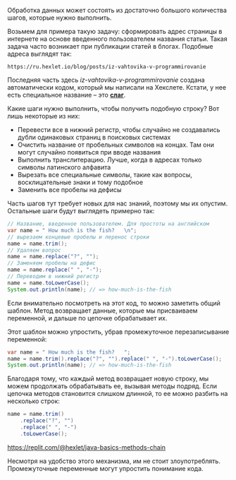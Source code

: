 Обработка данных может состоять из достаточно большого количества шагов, которые нужно выполнить.

Возьмем для примера такую задачу: сформировать адрес страницы в интернете на основе введенного пользователем названия статьи. Такая задача часто возникает при публикации статей в блогах. Подобные адреса выглядят так:

```
https://ru.hexlet.io/blog/posts/iz-vahtovika-v-programmirovanie
```

Последняя часть здесь *iz-vahtovika-v-programmirovanie* создана автоматически кодом, который мы написали на Хекслете. Кстати, у нее есть специальное название – это [**слаг**](https://en.wikipedia.org/wiki/Clean_URL#Slug).

Какие шаги нужно выполнить, чтобы получить подобную строку? Вот лишь некоторые из них:

* Перевести все в нижний регистр, чтобы случайно не создавались дубли одинаковых страниц в поисковых системах
* Очистить название от пробельных символов на концах. Там они могут случайно появиться при вводе названия
* Выполнить транслитерацию. Лучше, когда в адресах только символы латинского алфавита
* Вырезать все специальные символы, такие как вопросы, восклицательные знаки и тому подобное
* Заменить все пробелы на дефисы

Часть шагов тут требует новых для нас знаний, поэтому мы их опустим. Остальные шаги будут выглядеть примерно так:

```java
// Название, введенное пользователем. Для простоты на английском
var name = " How much is the fish?   \n";
// вырезаем концевые пробелы и перенос строки
name = name.trim();
// Удаляем вопрос
name = name.replace("?", "");
// Заменяем пробелы на дефис
name = name.replace(" ", "-");
// Переводим в нижний регистр
name = name.toLowerCase();
System.out.println(name); // => how-much-is-the-fish
```

Если внимательно посмотреть на этот код, то можно заметить общий шаблон. Метод возвращает данные, которые мы присваиваем переменной, и дальше по цепочке обрабатывает их.

Этот шаблон можно упростить, убрав промежуточное перезаписывание переменной:

```java
var name = " How much is the fish?   ";
name = name.trim().replace("?", "").replace(" ", "-").toLowerCase();
System.out.println(name); // => how-much-is-the-fish
```

Благодаря тому, что каждый метод возвращает новую строку, мы можем продолжать обрабатывать ее, вызывая методы подряд. Если цепочка методов становится слишком длинной, то ее можно разбить на несколько строк:

```java
name = name.trim()
    .replace("?", "")
    .replace(" ", "-")
    .toLowerCase();
```

https://replit.com/@hexlet/java-basics-methods-chain

Несмотря на удобство этого механизма, им не стоит злоупотреблять. Промежуточные переменные могут упростить понимание кода.
